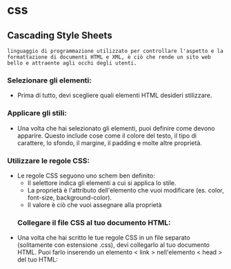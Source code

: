 # css

## Cascading Style Sheets

`linguaggio di programmazione utilizzato per controllare l'aspetto e la formattazione di documenti HTML e XML, è ciò che rende un sito web bello e attraente agli occhi degli utenti.`

### **Selezionare gli elementi:**

- Prima di tutto, devi scegliere quali elementi HTML desideri stilizzare.

### **Applicare gli stili:**

- Una volta che hai selezionato gli elementi, puoi definire come devono apparire. Questo include cose come il colore del testo, il tipo di carattere, lo sfondo, il margine, il padding e molte altre proprietà.

### **Utilizzare le regole CSS:**

- Le regole CSS seguono uno schem ben definito:
  - Il selettore indica gli elementi a cui si applica lo stile.
  - La proprietà è l'attributo dell'elemento che vuoi modificare (es. color, font-size, background-color).
  - Il valore è ciò che vuoi assegnare alla proprietà
  ### **Collegare il file CSS al tuo documento HTML:**
- Una volta che hai scritto le tue regole CSS in un file separato (solitamente con estensione .css), devi collegarlo al tuo documento HTML. Puoi farlo inserendo un elemento < link > nell'elemento < head > del tuo HTML:
